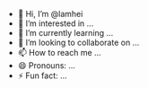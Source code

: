 - 👋 Hi, I’m @lamhei
- 👀 I’m interested in ...
- 🌱 I’m currently learning ...
- 💞️ I’m looking to collaborate on ...
- 📫 How to reach me ...
- 😄 Pronouns: ...
- ⚡ Fun fact: ...

<!---
lamhei/lamhei is a ✨ special ✨ repository because its `README.md` (this file) appears on your GitHub profile.
You can click the Preview link to take a look at your changes.
--->
